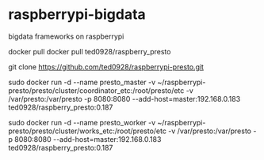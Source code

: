 # raspberrypi-bigdata
bigdata frameworks on raspberrypi


docker pull docker pull ted0928/raspberry_presto

git clone https://github.com/ted0928/raspberrypi-presto.git

sudo docker run -d --name presto_master -v ~/raspberrypi-presto/presto/cluster/coordinator_etc:/root/presto/etc -v /var/presto:/var/presto -p 8080:8080 --add-host=master:192.168.0.183 ted0928/raspberry_presto:0.187

sudo docker run -d --name presto_worker -v ~/raspberrypi-presto/presto/cluster/works_etc:/root/presto/etc -v /var/presto:/var/presto -p 8080:8080  --add-host=master:192.168.0.183 ted0928/raspberry_presto:0.187 
